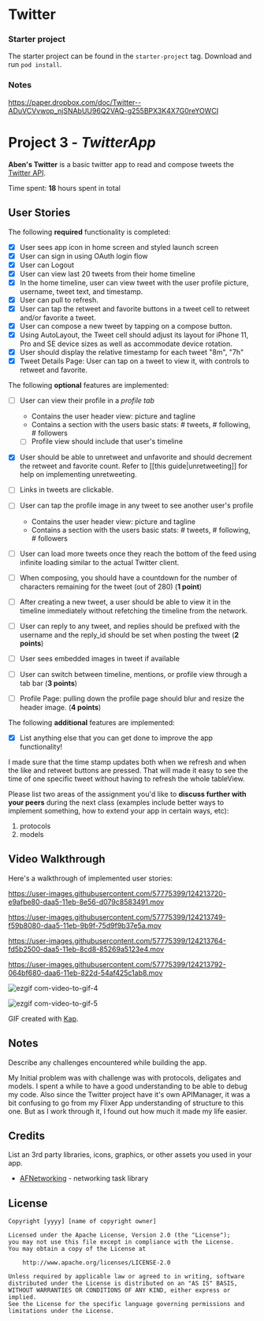 # Twitter

### Starter project
The starter project can be found in the `starter-project` tag. Download and run `pod install`.


### Notes
https://paper.dropbox.com/doc/Twitter--ADuVCVvwop_njSNAbUU96Q2VAQ-g255BPX3K4X7G0reYOWCI



# Project 3 - *TwitterApp*

**Aben's Twitter** is a basic twitter app to read and compose tweets the [Twitter API](https://apps.twitter.com/).

Time spent: **18** hours spent in total

## User Stories

The following **required** functionality is completed:

- [x] User sees app icon in home screen and styled launch screen
- [x] User can sign in using OAuth login flow
- [x] User can Logout
- [x] User can view last 20 tweets from their home timeline
- [x] In the home timeline, user can view tweet with the user profile picture, username, tweet text, and timestamp.
- [x] User can pull to refresh.
- [x] User can tap the retweet and favorite buttons in a tweet cell to retweet and/or favorite a tweet.
- [x] User can compose a new tweet by tapping on a compose button.
- [x] Using AutoLayout, the Tweet cell should adjust its layout for iPhone 11, Pro and SE device sizes as well as accommodate device rotation.
- [x] User should display the relative timestamp for each tweet "8m", "7h"
- [x] Tweet Details Page: User can tap on a tweet to view it, with controls to retweet and favorite.

The following **optional** features are implemented:

- [ ] User can view their profile in a *profile tab*
  - Contains the user header view: picture and tagline
  - Contains a section with the users basic stats: # tweets, # following, # followers
  - [ ] Profile view should include that user's timeline
- [x] User should be able to unretweet and unfavorite and should decrement the retweet and favorite count. Refer to [[this guide|unretweeting]] for help on implementing unretweeting.
- [ ] Links in tweets are clickable.
- [ ] User can tap the profile image in any tweet to see another user's profile
  - Contains the user header view: picture and tagline
  - Contains a section with the users basic stats: # tweets, # following, # followers
- [ ] User can load more tweets once they reach the bottom of the feed using infinite loading similar to the actual Twitter client.
- [ ] When composing, you should have a countdown for the number of characters remaining for the tweet (out of 280) (**1 point**)
- [ ] After creating a new tweet, a user should be able to view it in the timeline immediately without refetching the timeline from the network.
- [ ] User can reply to any tweet, and replies should be prefixed with the username and the reply_id should be set when posting the tweet (**2 points**)
- [ ] User sees embedded images in tweet if available
- [ ] User can switch between timeline, mentions, or profile view through a tab bar (**3 points**)
- [ ] Profile Page: pulling down the profile page should blur and resize the header image. (**4 points**)


The following **additional** features are implemented:

- [x] List anything else that you can get done to improve the app functionality!

I made sure that the time stamp updates both when we refresh and when the like and retweet buttons are pressed. That will made it easy to see the time of one specific tweet without having to refresh the whole tableView. 

Please list two areas of the assignment you'd like to **discuss further with your peers** during the next class (examples include better ways to implement something, how to extend your app in certain ways, etc):

1. protocols
2. models

## Video Walkthrough

Here's a walkthrough of implemented user stories:




https://user-images.githubusercontent.com/57775399/124213720-e9afbe80-daa5-11eb-8e56-d079c8583491.mov



https://user-images.githubusercontent.com/57775399/124213749-f59b8080-daa5-11eb-9b9f-75d9f9b37e5a.mov







https://user-images.githubusercontent.com/57775399/124213764-fd5b2500-daa5-11eb-8cd8-85269a5123e4.mov







https://user-images.githubusercontent.com/57775399/124213792-064bf680-daa6-11eb-822d-54af425c1ab8.mov








![ezgif com-video-to-gif-4](https://user-images.githubusercontent.com/57775399/124214853-c423b480-daa7-11eb-8d91-2a82dcecc967.gif)





![ezgif com-video-to-gif-5](https://user-images.githubusercontent.com/57775399/124215181-63e14280-daa8-11eb-8fe9-bd6449cb08d3.gif)

GIF created with [Kap](https://getkap.co/).

## Notes

Describe any challenges encountered while building the app.

My Initial problem was with challenge was with protocols, deligates and models. I spent a while to have a good understanding to be able to debug my code. Also since the Twitter project have it's own APIManager, it was a bit confusing to go from my Flixer App understanding of structure to this one. But as I work through it, I found out how much it made my life easier. 

## Credits

List an 3rd party libraries, icons, graphics, or other assets you used in your app.

- [AFNetworking](https://github.com/AFNetworking/AFNetworking) - networking task library

## License

    Copyright [yyyy] [name of copyright owner]

    Licensed under the Apache License, Version 2.0 (the "License");
    you may not use this file except in compliance with the License.
    You may obtain a copy of the License at

        http://www.apache.org/licenses/LICENSE-2.0

    Unless required by applicable law or agreed to in writing, software
    distributed under the License is distributed on an "AS IS" BASIS,
    WITHOUT WARRANTIES OR CONDITIONS OF ANY KIND, either express or implied.
    See the License for the specific language governing permissions and
    limitations under the License.
